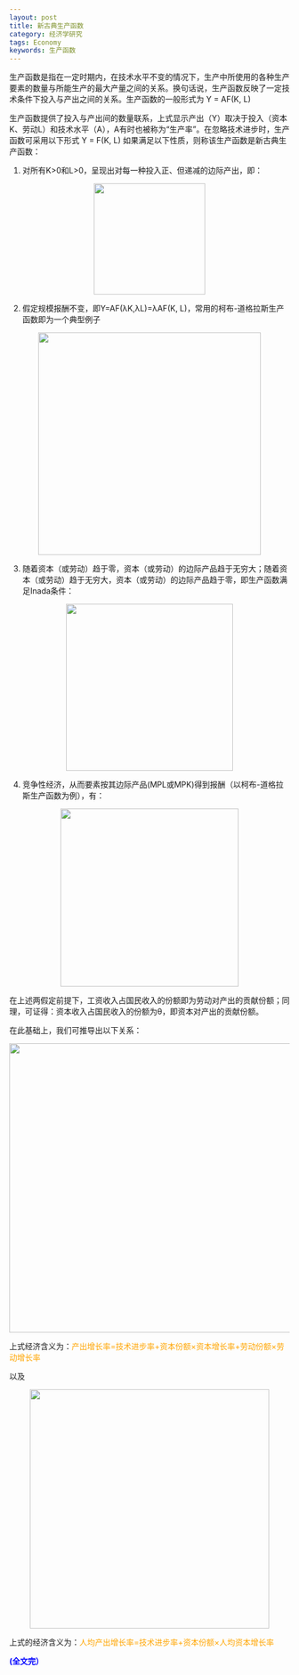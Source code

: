```yaml
---
layout: post
title: 新古典生产函数
category: 经济学研究
tags: Economy
keywords: 生产函数
---
```


生产函数是指在一定时期内，在技术水平不变的情况下，生产中所使用的各种生产要素的数量与所能生产的最大产量之间的关系。换句话说，生产函数反映了一定技术条件下投入与产出之间的关系。生产函数的一般形式为
Y = AF(K, L)

生产函数提供了投入与产出间的数量联系，上式显示产出（Y）取决于投入（资本K、劳动L）和技术水平（A），A有时也被称为“生产率”。在忽略技术进步时，生产函数可采用以下形式
Y = F(K, L)
如果满足以下性质，则称该生产函数是新古典生产函数：
1. 对所有K>0和L>0，呈现出对每一种投入正、但递减的边际产出，即：

<p align="center">
<img src="https://fzuo.github.io/assets/img/production_func/production_func01.png" width="200">
</p>

2. 假定规模报酬不变，即Y=AF(λK,λL)=λAF(K, L)，常用的柯布-道格拉斯生产函数即为一个典型例子

<p align="center">
<img src="https://fzuo.github.io/assets/img/production_func/production_func02.png" width="400">
</p>

3. 随着资本（或劳动）趋于零，资本（或劳动）的边际产品趋于无穷大；随着资本（或劳动）趋于无穷大，资本（或劳动）的边际产品趋于零，即生产函数满足Inada条件：

<p align="center">
<img src="https://fzuo.github.io/assets/img/production_func/production_func03.png" width="300">
</p>

4. 竞争性经济，从而要素按其边际产品(MPL或MPK)得到报酬（以柯布-道格拉斯生产函数为例），有：

<p align="center">
<img src="https://fzuo.github.io/assets/img/production_func/production_func04.png" width="320">
</p>

在上述两假定前提下，工资收入占国民收入的份额即为劳动对产出的贡献份额；同理，可证得：资本收入占国民收入的份额为θ，即资本对产出的贡献份额。

在此基础上，我们可推导出以下关系：

<p align="center">
<img src="https://fzuo.github.io/assets/img/production_func/production_func05.png" width="520">
</p>

上式经济含义为：<span style="color:orange">产出增长率=技术进步率+资本份额×资本增长率+劳动份额×劳动增长率</span>

以及

<p align="center">
<img src="https://fzuo.github.io/assets/img/production_func/production_func06.png" width="430">
</p>

上式的经济含义为：<span style="color:orange">人均产出增长率=技术进步率+资本份额×人均资本增长率</span>

<span style="color:blue">**(全文完）**</span>
